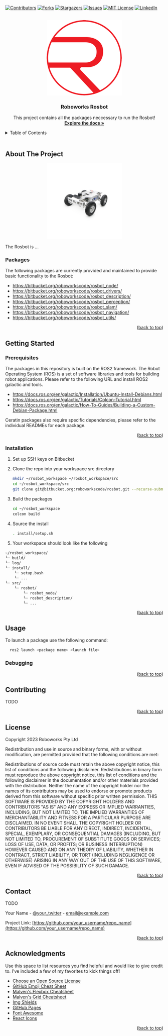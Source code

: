 <!-- Improved compatibility of back to top link: See: https://github.com/othneildrew/Best-README-Template/pull/73 -->
<a name="readme-top"></a>
<!--
*** Thanks for checking out the Best-README-Template. If you have a suggestion
*** that would make this better, please fork the repo and create a pull request
*** or simply open an issue with the tag "enhancement".
*** Don't forget to give the project a star!
*** Thanks again! Now go create something AMAZING! :D
-->



<!-- PROJECT SHIELDS -->
<!--
*** I'm using markdown "reference style" links for readability.
*** Reference links are enclosed in brackets [ ] instead of parentheses ( ).
*** See the bottom of this document for the declaration of the reference variables
*** for contributors-url, forks-url, etc. This is an optional, concise syntax you may use.
*** https://www.markdownguide.org/basic-syntax/#reference-style-links
-->
[![Contributors][contributors-shield]][contributors-url]
[![Forks][forks-shield]][forks-url]
[![Stargazers][stars-shield]][stars-url]
[![Issues][issues-shield]][issues-url]
[![MIT License][license-shield]][license-url]
[![LinkedIn][linkedin-shield]][linkedin-url]



<!-- PROJECT LOGO -->
<br />
<div align="center">
  <a href="https://www.roboworks.net/">
    <img src="images/roboworks-logo.png" alt="Logo" width="240" height="240">
  </a>

  <h3 align="center">Roboworks Rosbot</h3>

  <p align="center">
    This project contains all the packages neccessary to run the Rosbot!
    <br />
    <a href="https://bitbucket.org/roboworkscode/rosbot/"><strong>Explore the docs »</strong></a>
  </p>
</div>



<!-- TABLE OF CONTENTS -->
<details>
  <summary>Table of Contents</summary>
  <ol>
    <li>
      <a href="#about-the-project">About The Project</a>
      <ul>
        <li><a href="#built-with">Built With</a></li>
      </ul>
    </li>
    <li>
      <a href="#getting-started">Getting Started</a>
      <ul>
        <li><a href="#prerequisites">Prerequisites</a></li>
        <li><a href="#installation">Installation</a></li>
      </ul>
    </li>
    <li><a href="#usage">Usage</a></li>
    <li><a href="#roadmap">Roadmap</a></li>
    <li><a href="#contributing">Contributing</a></li>
    <li><a href="#license">License</a></li>
    <li><a href="#contact">Contact</a></li>
    <li><a href="#acknowledgments">Acknowledgments</a></li>
  </ol>
</details>

</br>

<!-- ABOUT THE PROJECT -->
## About The Project
<p align="center">
  <a href="https://www.roboworks.net/store-homepage">
  <img src="images/rosbot-plus.png" alt="Logo" width="240" height="240">
  </a>
</p>

The Rosbot is ...

### Packages
The following packages are currently provided and maintained to provide basic functionality to the Rosbot:

- https://bitbucket.org/roboworkscode/rosbot_node/
- https://bitbucket.org/roboworkscode/rosbot_drivers/
- https://bitbucket.org/roboworkscode/rosbot_description/
- https://bitbucket.org/roboworkscode/rosbot_perception/
- https://bitbucket.org/roboworkscode/rosbot_slam/
- https://bitbucket.org/roboworkscode/rosbot_navigation/
- https://bitbucket.org/roboworkscode/rosbot_utils/

<p align="right">(<a href="#readme-top">back to top</a>)</p>


<!-- GETTING STARTED -->
## Getting Started

### Prerequisites

The packages in this repository is built on the ROS2 framework. The Robot Operating System (ROS) is a set of software libraries and tools for building robot applications. Please refer to the following URL and install ROS2 galactic and tools.
- https://docs.ros.org/en/galactic/Installation/Ubuntu-Install-Debians.html
- https://docs.ros.org/en/galactic/Tutorials/Colcon-Tutorial.html
- https://docs.ros.org/en/galactic/How-To-Guides/Building-a-Custom-Debian-Package.html

Ceratin packages also require specific dependencies, please refer to the individual READMEs for each package.

<p align="right">(<a href="#readme-top">back to top</a>)</p>

### Installation

1. Set up SSH keys on Bitbucket
2. Clone the repo into your workspace src directory
   ```sh
   mkdir ~/rosbot_workspace ~/rosbot_workspace/src
   cd ~/rosbot_workspace/src
   git clone git@bitbucket.org:roboworkscode/rosbot.git --recurse-submodules
   ```
3. Build the packages
   ```sh
   cd ~/rosbot_workspace
   colcon build
   ```
4. Source the install
   ```sh
   . install/setup.sh
   ```

5. Your workspace should look like the following
  ```
  ~/rosbot_workspace/
  └─ build/
  └─ log/
  └─ install/
      └─ setup.bash
      └─ ...
  └─ src/
      └─ rosbot/
          └─ rosbot_node/
          └─ rosbot_description/
          └─ ...
  ```

<p align="right">(<a href="#readme-top">back to top</a>)</p>



<!-- USAGE EXAMPLES -->
## Usage

To launch a package use the following command:
```sh
  ros2 launch <package name> <launch file>
```

### Debugging

<p align="right">(<a href="#readme-top">back to top</a>)</p>


<!-- CONTRIBUTING -->
## Contributing

TODO

<p align="right">(<a href="#readme-top">back to top</a>)</p>



<!-- LICENSE -->
## License

Copyright 2023 Roboworks Pty Ltd

Redistribution and use in source and binary forms, with or without modification, are permitted provided that the following conditions are met:

Redistributions of source code must retain the above copyright notice, this list of conditions and the following disclaimer.
Redistributions in binary form must reproduce the above copyright notice, this list of conditions and the following disclaimer in the documentation and/or other materials provided with the distribution.
Neither the name of the copyright holder nor the names of its contributors may be used to endorse or promote products derived from this software without specific prior written permission.
THIS SOFTWARE IS PROVIDED BY THE COPYRIGHT HOLDERS AND CONTRIBUTORS "AS IS" AND ANY EXPRESS OR IMPLIED WARRANTIES, INCLUDING, BUT NOT LIMITED TO, THE IMPLIED WARRANTIES OF MERCHANTABILITY AND FITNESS FOR A PARTICULAR PURPOSE ARE DISCLAIMED. IN NO EVENT SHALL THE COPYRIGHT HOLDER OR CONTRIBUTORS BE LIABLE FOR ANY DIRECT, INDIRECT, INCIDENTAL, SPECIAL, EXEMPLARY, OR CONSEQUENTIAL DAMAGES (INCLUDING, BUT NOT LIMITED TO, PROCUREMENT OF SUBSTITUTE GOODS OR SERVICES; LOSS OF USE, DATA, OR PROFITS; OR BUSINESS INTERRUPTION) HOWEVER CAUSED AND ON ANY THEORY OF LIABILITY, WHETHER IN CONTRACT, STRICT LIABILITY, OR TORT (INCLUDING NEGLIGENCE OR OTHERWISE) ARISING IN ANY WAY OUT OF THE USE OF THIS SOFTWARE, EVEN IF ADVISED OF THE POSSIBILITY OF SUCH DAMAGE.

<p align="right">(<a href="#readme-top">back to top</a>)</p>



<!-- CONTACT -->
## Contact

TODO

Your Name - [@your_twitter](https://twitter.com/your_username) - email@example.com

Project Link: [https://github.com/your_username/repo_name](https://github.com/your_username/repo_name)

<p align="right">(<a href="#readme-top">back to top</a>)</p>



<!-- ACKNOWLEDGMENTS -->
## Acknowledgments

Use this space to list resources you find helpful and would like to give credit to. I've included a few of my favorites to kick things off!

* [Choose an Open Source License](https://choosealicense.com)
* [GitHub Emoji Cheat Sheet](https://www.webpagefx.com/tools/emoji-cheat-sheet)
* [Malven's Flexbox Cheatsheet](https://flexbox.malven.co/)
* [Malven's Grid Cheatsheet](https://grid.malven.co/)
* [Img Shields](https://shields.io)
* [GitHub Pages](https://pages.github.com)
* [Font Awesome](https://fontawesome.com)
* [React Icons](https://react-icons.github.io/react-icons/search)

<p align="right">(<a href="#readme-top">back to top</a>)</p>



<!-- MARKDOWN LINKS & IMAGES -->
<!-- https://www.markdownguide.org/basic-syntax/#reference-style-links -->
[contributors-shield]: https://img.shields.io/github/contributors/othneildrew/Best-README-Template.svg?style=for-the-badge
[contributors-url]: https://github.com/othneildrew/Best-README-Template/graphs/contributors
[forks-shield]: https://img.shields.io/github/forks/othneildrew/Best-README-Template.svg?style=for-the-badge
[forks-url]: https://github.com/othneildrew/Best-README-Template/network/members
[stars-shield]: https://img.shields.io/github/stars/othneildrew/Best-README-Template.svg?style=for-the-badge
[stars-url]: https://github.com/othneildrew/Best-README-Template/stargazers
[issues-shield]: https://img.shields.io/github/issues/othneildrew/Best-README-Template.svg?style=for-the-badge
[issues-url]: https://github.com/othneildrew/Best-README-Template/issues
[license-shield]: https://img.shields.io/github/license/othneildrew/Best-README-Template.svg?style=for-the-badge
[license-url]: https://github.com/othneildrew/Best-README-Template/blob/master/LICENSE.txt
[linkedin-shield]: https://img.shields.io/badge/-LinkedIn-black.svg?style=for-the-badge&logo=linkedin&colorB=555
[linkedin-url]: https://linkedin.com/in/othneildrew

[ros]: https://img.shields.io/ros/v/galactic/rclcpp
[ros-url]: https://docs.ros.org/en/galactic/index.html